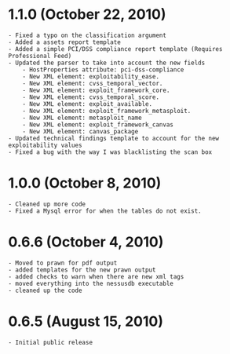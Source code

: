 1.1.0 (October 22, 2010)
===
	- Fixed a typo on the classification argument
	- Added a assets report template
	- Added a simple PCI/DSS compliance report template (Requires Professional Feed)
	- Updated the parser to take into account the new fields
		- HostProperties attribute: pci-dss-compliance
		- New XML element: exploitability_ease. 
		- New XML element: cvss_temporal_vector.
		- New XML element: exploit_framework_core.
		- New XML element: cvss_temporal_score. 
		- New XML element: exploit_available.
		- New XML element: exploit_framework_metasploit.
		- New XML element: metasploit_name
		- New XML element: exploit_framework_canvas
		- New XML element: canvas_package
	- Updated technical findings template to account for the new exploitability values
	- Fixed a bug with the way I was blacklisting the scan box
	
1.0.0 (October 8, 2010)
===
	- Cleaned up more code
	- Fixed a Mysql error for when the tables do not exist.
	
0.6.6 (October 4, 2010)
===
	- Moved to prawn for pdf output
	- added templates for the new prawn output
	- added checks to warn when there are new xml tags
	- moved everything into the nessusdb executable
	- cleaned up the code
	
0.6.5 (August 15, 2010)
===
	- Initial public release
